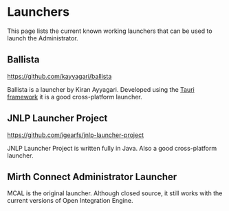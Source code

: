 # Launchers

This page lists the current known working launchers that can be used to launch the Administrator.

## Ballista
https://github.com/kayyagari/ballista

Ballista is a launcher by Kiran Ayyagari. Developed using the
[Tauri framework](https://tauri.app/) it is a good cross-platform launcher.

## JNLP Launcher Project

https://github.com/igearfs/jnlp-launcher-project

JNLP Launcher Project is written fully in Java. Also a good cross-platform launcher.

## Mirth Connect Administrator Launcher

MCAL is the original launcher. Although closed source, it still works with the current versions of Open Integration Engine.
